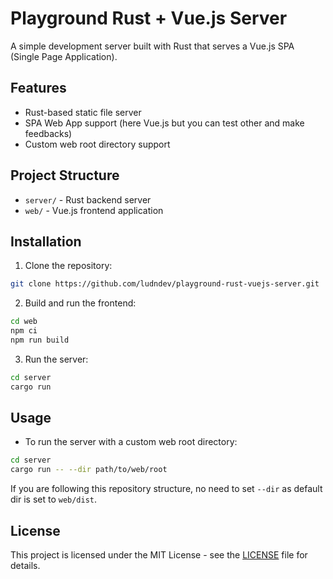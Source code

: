 # Playground Rust + Vue.js Server

A simple development server built with Rust that serves a Vue.js SPA (Single Page Application).

## Features

- Rust-based static file server
- SPA Web App support (here Vue.js but you can test other and make feedbacks)
- Custom web root directory support

## Project Structure

- `server/` - Rust backend server
- `web/` - Vue.js frontend application

## Installation

1. Clone the repository:
```bash
git clone https://github.com/ludndev/playground-rust-vuejs-server.git
```

2. Build and run the frontend:
```bash
cd web
npm ci
npm run build
```

3. Run the server:
```bash
cd server
cargo run
```

## Usage

- To run the server with a custom web root directory:
```bash
cd server
cargo run -- --dir path/to/web/root
```

If you are following this repository structure, no need to set `--dir` as default dir is set to `web/dist`.

## License

This project is licensed under the MIT License - see the [LICENSE](LICENSE) file for details.
